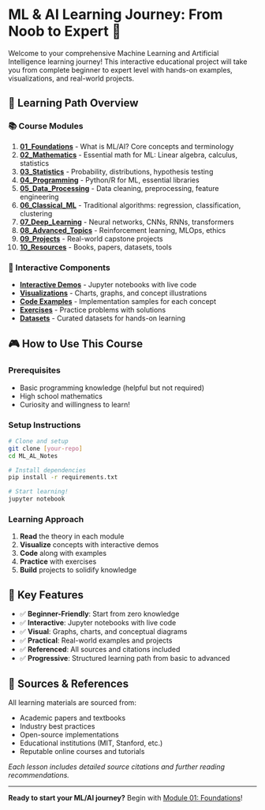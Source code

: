 # ML & AI Learning Journey: From Noob to Expert 🚀

Welcome to your comprehensive Machine Learning and Artificial Intelligence learning journey! This interactive educational project will take you from complete beginner to expert level with hands-on examples, visualizations, and real-world projects.

## 🎯 Learning Path Overview

### 📚 Course Modules

1. **[01_Foundations](./01_Foundations/)** - What is ML/AI? Core concepts and terminology
2. **[02_Mathematics](./02_Mathematics/)** - Essential math for ML: Linear algebra, calculus, statistics
3. **[03_Statistics](./03_Statistics/)** - Probability, distributions, hypothesis testing
4. **[04_Programming](./04_Programming/)** - Python/R for ML, essential libraries
5. **[05_Data_Processing](./05_Data_Processing/)** - Data cleaning, preprocessing, feature engineering
6. **[06_Classical_ML](./06_Classical_ML/)** - Traditional algorithms: regression, classification, clustering
7. **[07_Deep_Learning](./07_Deep_Learning/)** - Neural networks, CNNs, RNNs, transformers
8. **[08_Advanced_Topics](./08_Advanced_Topics/)** - Reinforcement learning, MLOps, ethics
9. **[09_Projects](./09_Projects/)** - Real-world capstone projects
10. **[10_Resources](./10_Resources/)** - Books, papers, datasets, tools

### 🔧 Interactive Components

- **[Interactive Demos](./interactive_demos/)** - Jupyter notebooks with live code
- **[Visualizations](./visualizations/)** - Charts, graphs, and concept illustrations
- **[Code Examples](./code_examples/)** - Implementation samples for each concept
- **[Exercises](./exercises/)** - Practice problems with solutions
- **[Datasets](./datasets/)** - Curated datasets for hands-on learning

## 🎮 How to Use This Course

### Prerequisites
- Basic programming knowledge (helpful but not required)
- High school mathematics
- Curiosity and willingness to learn!

### Setup Instructions
```bash
# Clone and setup
git clone [your-repo]
cd ML_AL_Notes

# Install dependencies
pip install -r requirements.txt

# Start learning!
jupyter notebook
```

### Learning Approach
1. **Read** the theory in each module
2. **Visualize** concepts with interactive demos
3. **Code** along with examples
4. **Practice** with exercises
5. **Build** projects to solidify knowledge

## 🌟 Key Features

- ✅ **Beginner-Friendly**: Start from zero knowledge
- ✅ **Interactive**: Jupyter notebooks with live code
- ✅ **Visual**: Graphs, charts, and conceptual diagrams
- ✅ **Practical**: Real-world examples and projects
- ✅ **Referenced**: All sources and citations included
- ✅ **Progressive**: Structured learning path from basic to advanced

## 📖 Sources & References

All learning materials are sourced from:
- Academic papers and textbooks
- Industry best practices
- Open-source implementations
- Educational institutions (MIT, Stanford, etc.)
- Reputable online courses and tutorials

*Each lesson includes detailed source citations and further reading recommendations.*

---

**Ready to start your ML/AI journey?** Begin with [Module 01: Foundations](./01_Foundations/README.md)!